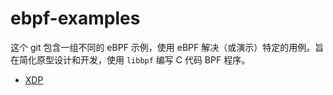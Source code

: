 # ebpf-examples

这个 git 包含一组不同的 eBPF 示例，使用 eBPF 解决（或演示）特定的用例。旨在简化原型设计和开发，使用 `libbpf` 编写 C 代码 BPF 程序。

- [XDP](./01-xdp)

